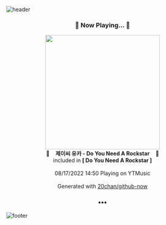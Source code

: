 ![header](https://capsule-render.vercel.app/api?type=wave&height=170&section=header&text=Hi.%20I'm%20SHIFT&fontColor=090707&fontAlignX=45&fontAlignY=65&fontSize=100)

<h3 align="center">🎵 Now Playing... 🎵</h3>
<p align="center">
  <a href="https://music.youtube.com/watch?v=tXfd8o-oCQ8">
    <img width="300" src="https://lh3.googleusercontent.com/PQ998826WBE24Hv1KUbLKBSmfS3dZpazSfBOlXGAue5D8EVQTLrt-_Im3weffROH_-PH4IgU3VVehQCE">
  </a>
  <br>
  🎵&nbsp&nbsp&nbsp <b>제이씨 유카 - Do You Need A Rockstar</b> &nbsp&nbsp&nbsp🎵
  <br>
  included in <b>[ Do You Need A Rockstar ]</b>
  
  <br />
  <br />
  08/17/2022 14:50 Playing on YTMusic
  <br />
  <br />
  Generated with <a href="https://github.com/20chan/github-now">20chan/github-now</a>
</p>

<h3 align="center">•••</h3>

![footer](https://capsule-render.vercel.app/api?type=wave&height=150&section=footer)
